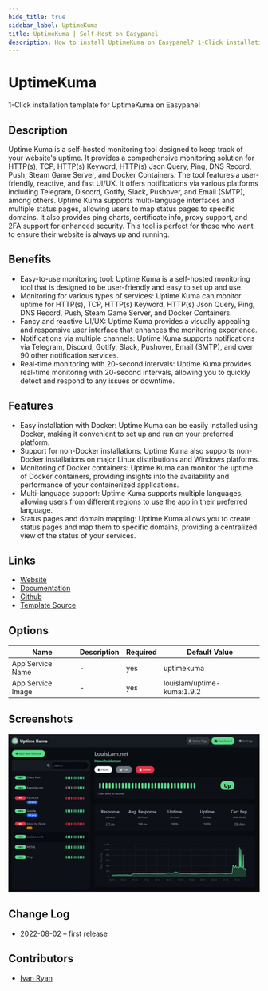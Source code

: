 ```yaml
---
hide_title: true
sidebar_label: UptimeKuma
title: UptimeKuma | Self-Host on Easypanel
description: How to install UptimeKuma on Easypanel? 1-Click installation template for UptimeKuma on Easypanel
---
```


<!-- generated -->

# UptimeKuma

1-Click installation template for UptimeKuma on Easypanel

## Description

Uptime Kuma is a self-hosted monitoring tool designed to keep track of your website&#39;s uptime. It provides a comprehensive monitoring solution for HTTP(s), TCP, HTTP(s) Keyword, HTTP(s) Json Query, Ping, DNS Record, Push, Steam Game Server, and Docker Containers. The tool features a user-friendly, reactive, and fast UI/UX. It offers notifications via various platforms including Telegram, Discord, Gotify, Slack, Pushover, and Email (SMTP), among others. Uptime Kuma supports multi-language interfaces and multiple status pages, allowing users to map status pages to specific domains. It also provides ping charts, certificate info, proxy support, and 2FA support for enhanced security. This tool is perfect for those who want to ensure their website is always up and running.

## Benefits

- Easy-to-use monitoring tool: Uptime Kuma is a self-hosted monitoring tool that is designed to be user-friendly and easy to set up and use.
- Monitoring for various types of services: Uptime Kuma can monitor uptime for HTTP(s), TCP, HTTP(s) Keyword, HTTP(s) Json Query, Ping, DNS Record, Push, Steam Game Server, and Docker Containers.
- Fancy and reactive UI/UX: Uptime Kuma provides a visually appealing and responsive user interface that enhances the monitoring experience.
- Notifications via multiple channels: Uptime Kuma supports notifications via Telegram, Discord, Gotify, Slack, Pushover, Email (SMTP), and over 90 other notification services.
- Real-time monitoring with 20-second intervals: Uptime Kuma provides real-time monitoring with 20-second intervals, allowing you to quickly detect and respond to any issues or downtime.

## Features

- Easy installation with Docker: Uptime Kuma can be easily installed using Docker, making it convenient to set up and run on your preferred platform.
- Support for non-Docker installations: Uptime Kuma also supports non-Docker installations on major Linux distributions and Windows platforms.
- Monitoring of Docker containers: Uptime Kuma can monitor the uptime of Docker containers, providing insights into the availability and performance of your containerized applications.
- Multi-language support: Uptime Kuma supports multiple languages, allowing users from different regions to use the app in their preferred language.
- Status pages and domain mapping: Uptime Kuma allows you to create status pages and map them to specific domains, providing a centralized view of the status of your services.

## Links

- [Website](https://uptime.kuma.pet)
- [Documentation](https://github.com/louislam/uptime-kuma/wiki)
- [Github](https://github.com/louislam/uptime-kuma)
- [Template Source](https://github.com/easypanel-io/templates/tree/main/templates/uptimekuma)

## Options

Name | Description | Required | Default Value
-|-|-|-
App Service Name | - | yes | uptimekuma
App Service Image | - | yes | louislam/uptime-kuma:1.9.2

## Screenshots

![UptimeKuma Screenshot](./assets/screenshot.jpg)

## Change Log

- 2022-08-02 – first release

## Contributors

- [Ivan Ryan](https://github.com/ivanonpc-22)
